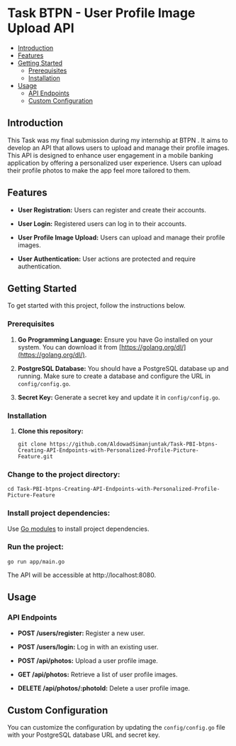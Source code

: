 # Task BTPN - User Profile Image Upload API


- [Introduction](#introduction)
- [Features](#features)
- [Getting Started](#getting-started)
  - [Prerequisites](#prerequisites)
  - [Installation](#installation)
- [Usage](#usage)
  - [API Endpoints](#api-endpoints)
  - [Custom Configuration](#custom-configuration)

## Introduction

This Task was my final submission during my internship at BTPN . It aims to develop an API that allows users to upload and manage their profile images. This API is designed to enhance user engagement in a mobile banking application by offering a personalized user experience. Users can upload their profile photos to make the app feel more tailored to them.

## Features

- **User Registration:** Users can register and create their accounts.

- **User Login:** Registered users can log in to their accounts.

- **User Profile Image Upload:** Users can upload and manage their profile images.

- **User Authentication:** User actions are protected and require authentication.

## Getting Started

To get started with this project, follow the instructions below.

### Prerequisites

1. **Go Programming Language:** Ensure you have Go installed on your system. You can download it from [https://golang.org/dl/](https://golang.org/dl/).

2. **PostgreSQL Database:** You should have a PostgreSQL database up and running. Make sure to create a database and configure the URL in `config/config.go`.

3. **Secret Key:** Generate a secret key and update it in `config/config.go`.

### Installation

1. **Clone this repository:**

   ```
   git clone https://github.com/AldowadSimanjuntak/Task-PBI-btpns-Creating-API-Endpoints-with-Personalized-Profile-Picture-Feature.git
### Change to the project directory:
    cd Task-PBI-btpns-Creating-API-Endpoints-with-Personalized-Profile-Picture-Feature

### Install project dependencies:
Use [Go modules](https://golang.org/ref/mod) to install project dependencies.

### Run the project:
    go run app/main.go

The API will be accessible at http://localhost:8080.

## Usage

### API Endpoints

- **POST /users/register:** Register a new user.

- **POST /users/login:** Log in with an existing user.

- **POST /api/photos:** Upload a user profile image.

- **GET /api/photos:** Retrieve a list of user profile images.

- **DELETE /api/photos/:photoId:** Delete a user profile image.

## Custom Configuration

You can customize the configuration by updating the `config/config.go` file with your PostgreSQL database URL and secret key.
